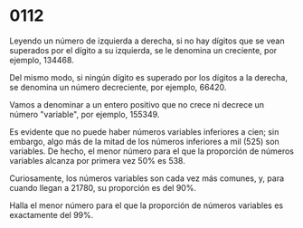 # 0112

Leyendo un número de izquierda a derecha, si no hay dígitos que se vean
superados por el dígito a su izquierda, se le denomina un creciente, por
ejemplo, 134468.

Del mismo modo, si ningún dígito es superado por los dígitos a la derecha, se
denomina un número decreciente, por ejemplo, 66420.

Vamos a denominar a un entero positivo que no crece ni decrece un número
"variable", por ejemplo, 155349.

Es evidente que no puede haber números variables inferiores a cien; sin
embargo, algo más de la mitad de los números inferiores a mil (525) son
variables. De hecho, el menor número para el que la proporción de números
variables alcanza por primera vez 50% es 538.

Curiosamente, los números variables son cada vez más comunes, y, para cuando
llegan a 21780, su proporción es del 90%.

Halla el menor número para el que la proporción de números variables es
exactamente del 99%.

